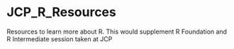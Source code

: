 # JCP_R_Resources
Resources to learn more about R. This would supplement R Foundation and R Intermediate session taken at JCP
